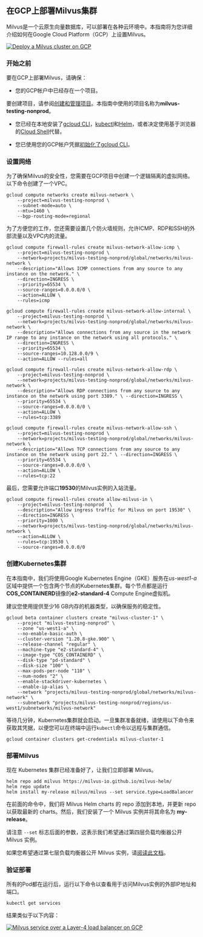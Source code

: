 在GCP上部署Milvus集群
---------------

Milvus是一个云原生向量数据库，可以部署在各种云环境中。本指南将为您详细介绍如何在Google Cloud Platform（GCP）上设置Milvus。

[![Deploy a Milvus cluster on GCP](https://milvus.io/static/8eebf7176e7812a9f13b0b31ab7d7ba0/5c9dd/gcp-networking.png "Deploy a Milvus cluster on GCP")](https://milvus.io/static/8eebf7176e7812a9f13b0b31ab7d7ba0/5c9dd/gcp-networking.png)

### 开始之前

要在GCP上部署Milvus，请确保：

* 您的GCP帐户中已经存在一个项目。

要创建项目，请参阅[创建和管理项目](https://cloud.google.com/resource-manager/docs/creating-managing-projects)。本指南中使用的项目名称为**milvus-testing-nonprod**。

* 您已经在本地安装了[gcloud CLI](https://cloud.google.com/sdk/docs/quickstart#installing_the_latest_version)，[kubectl](https://kubernetes.io/docs/tasks/tools/)和[Helm](https://helm.sh/docs/intro/install/)，或者决定使用基于浏览器的[Cloud Shell](https://cloud.google.com/shell)代替。

* 您已使用您的GCP帐户凭据[初始化了gcloud CLI](https://cloud.google.com/sdk/docs/install-sdk#initializing_the)。

### 设置网络

为了确保Milvus的安全性，您需要在GCP项目中创建一个逻辑隔离的虚拟网络。以下命令创建了一个VPC。

```
gcloud compute networks create milvus-network \
    --project=milvus-testing-nonprod \
    --subnet-mode=auto \
    --mtu=1460 \
    --bgp-routing-mode=regional

```

为了方便您的工作，您还需要设置几个防火墙规则，允许ICMP、RDP和SSH的外部流量以及VPC内的流量。

```
gcloud compute firewall-rules create milvus-network-allow-icmp \
    --project=milvus-testing-nonprod \
    --network=projects/milvus-testing-nonprod/global/networks/milvus-network \
    --description="Allows ICMP connections from any source to any instance on the network." \
    --direction=INGRESS \
    --priority=65534 \
    --source-ranges=0.0.0.0/0 \
    --action=ALLOW \
    --rules=icmp

gcloud compute firewall-rules create milvus-network-allow-internal \
    --project=milvus-testing-nonprod \
    --network=projects/milvus-testing-nonprod/global/networks/milvus-network \
    --description="Allows connections from any source in the network IP range to any instance on the network using all protocols." \
    --direction=INGRESS \
    --priority=65534 \
    --source-ranges=10.128.0.0/9 \
    --action=ALLOW --rules=all

gcloud compute firewall-rules create milvus-network-allow-rdp \
    --project=milvus-testing-nonprod \
    --network=projects/milvus-testing-nonprod/global/networks/milvus-network \
    --description="Allows RDP connections from any source to any instance on the network using port 3389." \ --direction=INGRESS \
    --priority=65534 \
    --source-ranges=0.0.0.0/0 \
    --action=ALLOW \
    --rules=tcp:3389

gcloud compute firewall-rules create milvus-network-allow-ssh \
    --project=milvus-testing-nonprod \
    --network=projects/milvus-testing-nonprod/global/networks/milvus-network \
    --description="Allows TCP connections from any source to any instance on the network using port 22." \ --direction=INGRESS \
    --priority=65534 \
    --source-ranges=0.0.0.0/0 \
    --action=ALLOW \
    --rules=tcp:22

```

最后，您需要允许端口**19530**的Milvus实例的入站流量。

```
gcloud compute firewall-rules create allow-milvus-in \
    --project=milvus-testing-nonprod  \
    --description="Allow ingress traffic for Milvus on port 19530" \
    --direction=INGRESS \
    --priority=1000 \
    --network=projects/milvus-testing-nonprod/global/networks/milvus-network \
    --action=ALLOW \
    --rules=tcp:19530 \
    --source-ranges=0.0.0.0/0

```

### 创建Kubernetes集群

在本指南中，我们将使用Google Kubernetes Engine（GKE）服务在*us-west1-a*区域中提供一个包含两个节点的Kubernetes集群。每个节点都是运行**COS_CONTAINERD**镜像的**e2-standard-4** Compute Engine虚拟机。

建议您使用提供至少16 GB内存的机器类型，以确保服务的稳定性。

```
gcloud beta container clusters create "milvus-cluster-1" \
    --project "milvus-testing-nonprod" \
    --zone "us-west1-a" \
    --no-enable-basic-auth \
    --cluster-version "1.20.8-gke.900" \
    --release-channel "regular" \
    --machine-type "e2-standard-4" \
    --image-type "COS_CONTAINERD" \
    --disk-type "pd-standard" \
    --disk-size "100" \
    --max-pods-per-node "110" \
    --num-nodes "2" \
    --enable-stackdriver-kubernetes \
    --enable-ip-alias \
    --network "projects/milvus-testing-nonprod/global/networks/milvus-network" \
    --subnetwork "projects/milvus-testing-nonprod/regions/us-west1/subnetworks/milvus-network"

```

等待几分钟，Kubernetes集群就会启动。一旦集群准备就绪，请使用以下命令来获取其凭据，以便您可以在终端中运行`kubectl`命令以远程与集群通信。

```
gcloud container clusters get-credentials milvus-cluster-1

```

### 部署Milvus

现在 Kubernetes 集群已经准备好了，让我们立即部署 Milvus。

```
helm repo add milvus https://milvus-io.github.io/milvus-helm/
helm repo update
helm install my-release milvus/milvus --set service.type=LoadBalancer

```

在前面的命令中，我们将 Milvus Helm charts 的 repo 添加到本地，并更新 repo 以获取最新的 charts。然后，我们安装了一个 Milvus 实例并将其命名为 **my-release**。

请注意 `--set` 标志后面的参数，这表示我们希望通过第四层负载均衡器公开 Milvus 实例。

如果您希望通过第七层负载均衡器公开 Milvus 实例，请[阅读此文档](gcp_layer7.md)。

### 验证部署

所有的Pod都在运行后，运行以下命令以查看用于访问Milvus实例的外部IP地址和端口。

```
kubectl get services

```

结果类似于以下内容：

[![Milvus service over a Layer-4 load balancer on GCP](https://milvus.io/static/b657219adc7a1e5d1861360fc80a7a42/1263b/gcp.png "Milvus service over a Layer-4 load balancer on GCP")](https://milvus.io/static/b657219adc7a1e5d1861360fc80a7a42/bbbf7/gcp.png)

